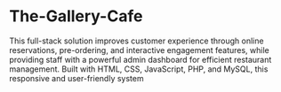 # The-Gallery-Cafe
This full-stack solution improves customer experience through online reservations, pre-ordering, and interactive engagement features, while providing staff with a powerful admin dashboard for efficient restaurant management. Built with HTML, CSS, JavaScript, PHP, and MySQL, this responsive and user-friendly system 
